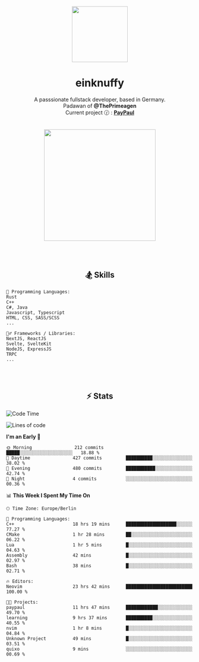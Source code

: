 <p align="center">
   <br />
   <a href="https://github.com/einKnuffy" target="_blank"><img width="150px" src="https://avatars.githubusercontent.com/u/66639485?s=400&u=fc9b6f7cbddb6dfbb93dc63483f7fc7aee75ac2e&v=4" /></a>
   <h1 align="center"><b>einknuffy</b></h1>
   <p align="center">A passsionate fullstack developer, based in Germany. <br/>
   Padawan of <b>@ThePrimeagen</b> <br/>
   Current project 🕜 : <b><a href="https://github.com/einKnuffy/paypaul">PayPaul</a></b><br/><br/>
      
   <p align="center">
      <img src="https://lanyard.cnrad.dev/api/675737917200662539" alt="" width="300px" /></p>
   </p>
</p>

<br/><br/>

<p align="center">
     <h2 align="center"><b>🏂 Skills</b></h2>
      <p align="center">
<!-- <p align="center"><b>That's it. Thanks for reading my profile 🤓</b></p>
<p align="center">
<img align="center" width="150px" src="https://i.kym-cdn.com/entries/icons/facebook/000/016/546/hidethepainharold.jpg" /></p><br/><br/> -->

```text
💬 Programming Languages:
Rust
C++
C#, Java
Javascript, Typescript
HTML, CSS, SASS/SCSS
...

🤹‍♂️ Frameworks / Libraries:
NextJS, ReactJS
Svelte, SvelteKit
NodeJS, ExpressJS
TRPC
...
```
</p>
</p>

<br/><br/>

<p align="center">
    <h2 align="center"><b>⚡ Stats</b></h2>
    <p align="center">

<!--START_SECTION:waka-->
![Code Time](http://img.shields.io/badge/Code%20Time-30%20hrs%2011%20mins-blue)

![Lines of code](https://img.shields.io/badge/From%20Hello%20World%20I%27ve%20Written-8.3%20million%20lines%20of%20code-blue)

**I'm an Early 🐤** 

```text
🌞 Morning                212 commits         █████░░░░░░░░░░░░░░░░░░░░   18.88 % 
🌆 Daytime                427 commits         ██████████░░░░░░░░░░░░░░░   38.02 % 
🌃 Evening                480 commits         ███████████░░░░░░░░░░░░░░   42.74 % 
🌙 Night                  4 commits           ░░░░░░░░░░░░░░░░░░░░░░░░░   00.36 % 
```


📊 **This Week I Spent My Time On** 

```text
🕑︎ Time Zone: Europe/Berlin

💬 Programming Languages: 
C++                      18 hrs 19 mins      ███████████████████░░░░░░   77.27 % 
CMake                    1 hr 28 mins        ██░░░░░░░░░░░░░░░░░░░░░░░   06.22 % 
Lua                      1 hr 5 mins         █░░░░░░░░░░░░░░░░░░░░░░░░   04.63 % 
Assembly                 42 mins             █░░░░░░░░░░░░░░░░░░░░░░░░   02.97 % 
Bash                     38 mins             █░░░░░░░░░░░░░░░░░░░░░░░░   02.71 % 

🔥 Editors: 
Neovim                   23 hrs 42 mins      █████████████████████████   100.00 % 

🐱‍💻 Projects: 
paypaul                  11 hrs 47 mins      ████████████░░░░░░░░░░░░░   49.70 % 
learning                 9 hrs 37 mins       ██████████░░░░░░░░░░░░░░░   40.55 % 
nvim                     1 hr 8 mins         █░░░░░░░░░░░░░░░░░░░░░░░░   04.84 % 
Unknown Project          49 mins             █░░░░░░░░░░░░░░░░░░░░░░░░   03.51 % 
quixo                    9 mins              ░░░░░░░░░░░░░░░░░░░░░░░░░   00.69 % 
```


<!--END_SECTION:waka-->

   </p>
</p>

<br/>
